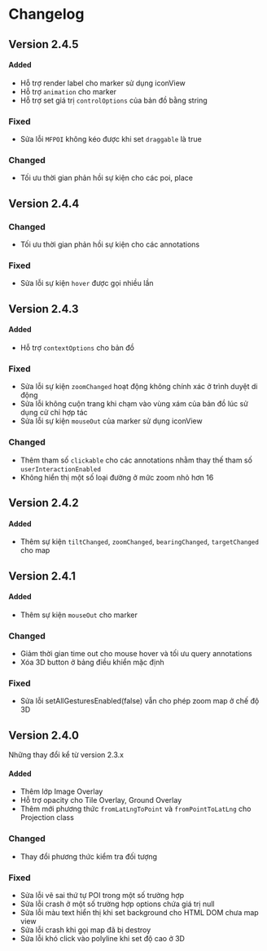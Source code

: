 # Changelog

## Version 2.4.5

#### Added

- Hỗ trợ render label cho marker sử dụng iconView
- Hỗ trợ `animation` cho marker
- Hỗ trợ set giá trị `controlOptions` của bản đồ bằng string

### Fixed

- Sửa lỗi `MFPOI` không kéo được  khi set `draggable` là true

### Changed

- Tối ưu thời gian phản hồi sự kiện cho các poi, place

## Version 2.4.4

### Changed

- Tối ưu thời gian phản hồi sự kiện cho các annotations

### Fixed

- Sửa lỗi sự kiện `hover` được gọi nhiều lần

## Version 2.4.3

#### Added

- Hỗ trợ `contextOptions` cho bản đồ

### Fixed

- Sửa lỗi sự kiện `zoomChanged` hoạt động không chính xác ở trình duyệt di động
- Sửa lỗi không cuộn trang khi chạm vào vùng xám của bản đồ lúc sử dụng cử chỉ hợp tác
- Sửa lỗi sự kiện `mouseOut` của marker sử dụng iconView

### Changed

- Thêm tham số `clickable` cho các annotations nhằm thay thế tham số `userInteractionEnabled`
- Không hiển thị một số loại đường ở mức zoom nhỏ hơn 16

## Version 2.4.2

#### Added

- Thêm sự kiện `tiltChanged`, `zoomChanged`, `bearingChanged`, `targetChanged` cho map

## Version 2.4.1

#### Added

- Thêm sự kiện `mouseOut` cho marker

### Changed

- Giảm thời gian time out cho mouse hover và tối ưu query annotations
- Xóa 3D button ở bảng điều khiển mặc định

### Fixed

- Sửa lỗi setAllGesturesEnabled(false) vẫn cho phép zoom map ở chế độ 3D

## Version 2.4.0

Những thay đổi kể từ version 2.3.x

#### Added

- Thêm lớp Image Overlay
- Hỗ trợ opacity cho Tile Overlay, Ground Overlay
- Thêm mới phương thức `fromLatLngToPoint` và `fromPointToLatLng` cho Projection class

### Changed

- Thay đổi phương thức kiểm tra đối tượng

### Fixed

- Sửa lỗi vẽ sai thứ tự POI trong một số trường hợp
- Sửa lỗi crash ở một số trường hợp options chứa giá trị null
- Sửa lỗi màu text hiển thị khi set background cho HTML DOM chưa map view
- Sửa lỗi crash khi gọi map đã bị destroy
- Sửa lỗi khó click vào polyline khi set độ cao ở 3D

<!-- #### Security -->
